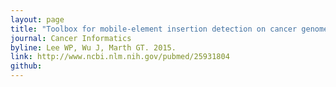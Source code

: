 ```yaml
---
layout: page
title: "Toolbox for mobile-element insertion detection on cancer genomes"
journal: Cancer Informatics
byline: Lee WP, Wu J, Marth GT. 2015.
link: http://www.ncbi.nlm.nih.gov/pubmed/25931804
github: 
---
```


 